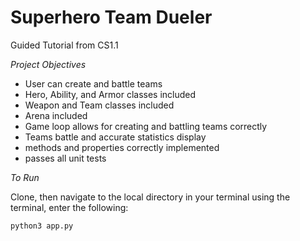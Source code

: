 # Superhero Team Dueler

Guided Tutorial
from CS1.1

_Project Objectives_
- User can create and battle teams
- Hero, Ability, and Armor classes included
- Weapon and Team classes included
- Arena included
- Game loop allows for creating and battling teams correctly
- Teams battle and accurate statistics display
- methods and properties correctly implemented
- passes all unit tests

_To Run_

Clone, then navigate to the local directory in your terminal
using the terminal, enter the following:

`python3 app.py`
